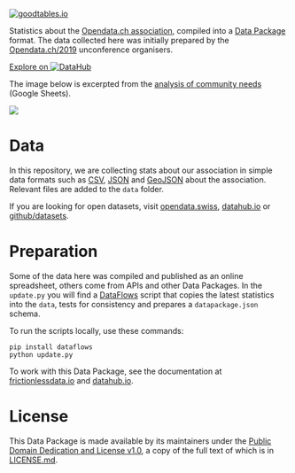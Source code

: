 [![goodtables.io](https://goodtables.io/badge/github/loleg/opendatach-stats.svg)](https://goodtables.io/github/loleg/opendatach-stats)

Statistics about the [Opendata.ch association](https://opendata.ch), compiled into a [Data Package](https://frictionlessdata.io/data-packages/) format. The data collected here was initially prepared by the [Opendata.ch/2019](https://opendata.ch/2019) unconference organisers.

[Explore on ![DataHub](https://datahub.io/static/img/logo-cube.png)](https://datahub.io/loleg/opendatach19/v/1)

The image below is excerpted from the [analysis of community needs](https://docs.google.com/spreadsheets/d/e/2PACX-1vTtoCwqVV9EBhHMcmmCI5FxIELLTT5IdEVrKIMImWmfcq4iE1xOW-_90Rs-dt3JCkb-1DxjNJRCjy40/pubhtml?gid=218970622&single=true) (Google Sheets).

![](https://docs.google.com/spreadsheets/u/2/d/e/2PACX-1vTtoCwqVV9EBhHMcmmCI5FxIELLTT5IdEVrKIMImWmfcq4iE1xOW-_90Rs-dt3JCkb-1DxjNJRCjy40/pubchart?oid=394312313&format=image)

# Data

In this repository, we are collecting stats about our association in simple data formats such as [CSV](https://frictionlessdata.io/guides/csv/), [JSON](http://json-schema.org/specification.html) and [GeoJSON](http://geojson.org/) about the association. Relevant files are added to the `data` folder.

If you are looking for open datasets, visit [opendata.swiss](https://opendata.swiss), [datahub.io](https://datahub.io) or [github/datasets](https://github.com/datasets).

# Preparation

Some of the data here was compiled and published as an online spreadsheet, others come from APIs and other Data Packages. In the `update.py` you will find a [DataFlows](https://github.com/datahq/dataflows) script that copies the latest statistics into the `data`, tests for consistency and prepares a `datapackage.json` schema.

To run the scripts locally, use these commands:

```
pip install dataflows
python update.py
```

To work with this Data Package, see the documentation at [frictionlessdata.io](https://frictionlessdata.io/guides/data-package/) and [datahub.io](https://datahub.io/docs/data-packages/publish-faq).

# License

This Data Package is made available by its maintainers under the [Public Domain Dedication and License v1.0](http://www.opendatacommons.org/licenses/pddl/1.0/), a copy of the full text of which is in [LICENSE.md](LICENSE.md).
